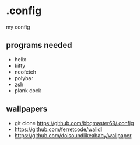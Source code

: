 # .config
my config

## programs needed
- helix
- kitty
- neofetch
- polybar
- zsh
- plank dock

## wallpapers
- git clone https://github.com/bbqmaster69/.config
- https://github.com/ferretcode/walldl
- https://github.com/doisoundlikeababy/wallpaper